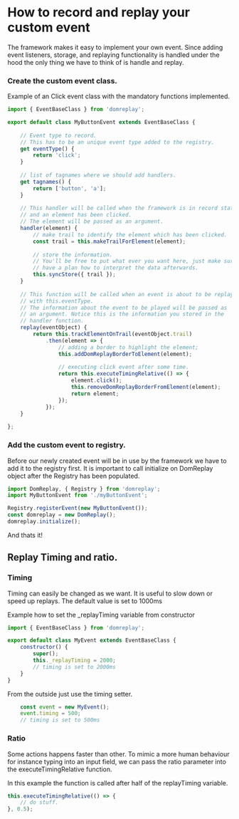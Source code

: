 # How to record and replay your custom event
The framework makes it easy to implement your own event.
Since adding event listeners, storage, and replaying functionality is handled under the hood the only thing we have to think of is handle and replay.

### Create the custom event class.
Example of an Click event class with the mandatory functions implemented.
```javascript
import { EventBaseClass } from 'domreplay';

export default class MyButtonEvent extends EventBaseClass {
	
	// Event type to record.
	// This has to be an unique event type added to the registry.
	get eventType() {
		return 'click';
	}
	
	// list of tagnames where we should add handlers.
	get tagnames() {
		return ['button', 'a'];
	}
	
	// This handler will be called when the framework is in record state.
	// and an element has been clicked.
	// The element will be passed as an argument.
	handler(element) {
		// make trail to identify the element which has been clicked.
		const trail = this.makeTrailForElement(element);
		
		// store the information.
		// You'll be free to put what ever you want here, just make sure to
		// have a plan how to interpret the data afterwards.
		this.syncStore({ trail });
	}
	
	// This function will be called when an event is about to be replayed
	// with this.eventType.
	// The information about the event to be played will be passed as
	// an argument. Notice this is the information you stored in the
	// handler function.
	replay(eventObject) {
		return this.trackElementOnTrail(eventObject.trail)
			.then(element => {
				// adding a border to highlight the element;
				this.addDomReplayBorderToElement(element);
				
				// executing click event after some time.
				return this.executeTimingRelative(() => {
					element.click();
					this.removeDomReplayBorderFromElement(element);
					return element;
				});
			});
	}
	
};
```

### Add the custom event to registry.
Before our newly created event will be in use by the framework we have to add it to the registry first.
It is important to call initialize on DomReplay object after the Registry has been populated.
```javascript
import DomReplay, { Registry } from 'domreplay'; 
import MyButtonEvent from './myButtonEvent';

Registry.registerEvent(new MyButtonEvent());
const domreplay = new DomReplay();
domreplay.initialize();
```

And thats it!

## Replay Timing and ratio.

### Timing
Timing can easily be changed as we want. It is useful to slow down or speed up replays.
The default value is set to 1000ms

Example how to set the _replayTiming variable from constructor
```javascript
import { EventBaseClass } from 'domreplay';

export default class MyEvent extends EventBaseClass {
	constructor() {
		super();
		this._replayTiming = 2000;
		// timing is set to 2000ms
	}
}

```

From the outside just use the timing setter.
```javascript
	const event = new MyEvent();
	event.timing = 500;
	// timing is set to 500ms
```

### Ratio
Some actions happens faster than other. To mimic a more human behaviour for instance typing into an input field,
we can pass the ratio parameter into the executeTimingRelative function.

In this example the function is called after half of the replayTiming variable.
```javascript
this.executeTimingRelative(() => {
	// do stuff.
}, 0.5);
```

